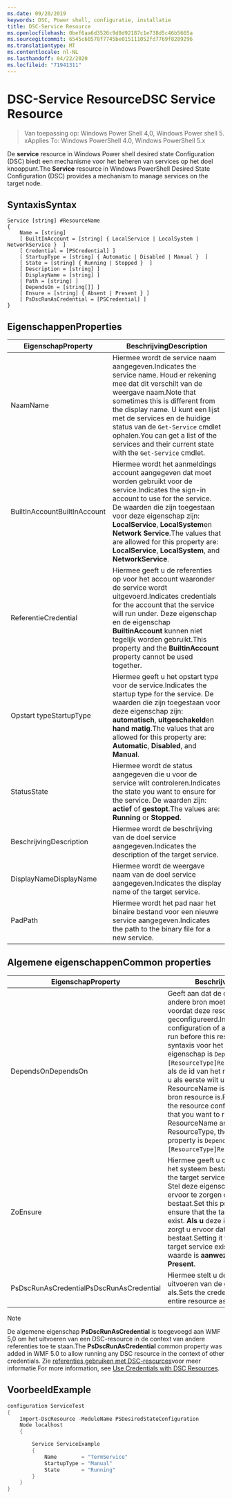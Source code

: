 ```yaml
---
ms.date: 09/20/2019
keywords: DSC, Power shell, configuratie, installatie
title: DSC-Service Resource
ms.openlocfilehash: 0bef6aa6d3526c9d8d92187c1e738d5c46b5665a
ms.sourcegitcommit: 6545c60578f7745be015111052fd7769f8289296
ms.translationtype: MT
ms.contentlocale: nl-NL
ms.lasthandoff: 04/22/2020
ms.locfileid: "71941311"
---
```

# <a name="dsc-service-resource"></a><span data-ttu-id="be740-103">DSC-Service Resource</span><span class="sxs-lookup"><span data-stu-id="be740-103">DSC Service Resource</span></span>

> <span data-ttu-id="be740-104">Van toepassing op: Windows Power Shell 4,0, Windows Power shell 5. x</span><span class="sxs-lookup"><span data-stu-id="be740-104">Applies To: Windows PowerShell 4.0, Windows PowerShell 5.x</span></span>

<span data-ttu-id="be740-105">De **service** resource in Windows Power shell desired state Configuration (DSC) biedt een mechanisme voor het beheren van services op het doel knooppunt.</span><span class="sxs-lookup"><span data-stu-id="be740-105">The **Service** resource in Windows PowerShell Desired State Configuration (DSC) provides a mechanism to manage services on the target node.</span></span>

## <a name="syntax"></a><span data-ttu-id="be740-106">Syntaxis</span><span class="sxs-lookup"><span data-stu-id="be740-106">Syntax</span></span>

```Syntax
Service [string] #ResourceName
{
    Name = [string]
    [ BuiltInAccount = [string] { LocalService | LocalSystem | NetworkService }  ]
    [ Credential = [PSCredential] ]
    [ StartupType = [string] { Automatic | Disabled | Manual }  ]
    [ State = [string] { Running | Stopped }  ]
    [ Description = [string] ]
    [ DisplayName = [string] ]
    [ Path = [string] ]
    [ DependsOn = [string[]] ]
    [ Ensure = [string] { Absent | Present } ]
    [ PsDscRunAsCredential = [PSCredential] ]
}
```

## <a name="properties"></a><span data-ttu-id="be740-107">Eigenschappen</span><span class="sxs-lookup"><span data-stu-id="be740-107">Properties</span></span>

|<span data-ttu-id="be740-108">Eigenschap</span><span class="sxs-lookup"><span data-stu-id="be740-108">Property</span></span> |<span data-ttu-id="be740-109">Beschrijving</span><span class="sxs-lookup"><span data-stu-id="be740-109">Description</span></span> |
|---|---|
|<span data-ttu-id="be740-110">Naam</span><span class="sxs-lookup"><span data-stu-id="be740-110">Name</span></span> |<span data-ttu-id="be740-111">Hiermee wordt de service naam aangegeven.</span><span class="sxs-lookup"><span data-stu-id="be740-111">Indicates the service name.</span></span> <span data-ttu-id="be740-112">Houd er rekening mee dat dit verschilt van de weergave naam.</span><span class="sxs-lookup"><span data-stu-id="be740-112">Note that sometimes this is different from the display name.</span></span> <span data-ttu-id="be740-113">U kunt een lijst met de services en de huidige status van de `Get-Service` cmdlet ophalen.</span><span class="sxs-lookup"><span data-stu-id="be740-113">You can get a list of the services and their current state with the `Get-Service` cmdlet.</span></span> |
|<span data-ttu-id="be740-114">BuiltInAccount</span><span class="sxs-lookup"><span data-stu-id="be740-114">BuiltInAccount</span></span> |<span data-ttu-id="be740-115">Hiermee wordt het aanmeldings account aangegeven dat moet worden gebruikt voor de service.</span><span class="sxs-lookup"><span data-stu-id="be740-115">Indicates the sign-in account to use for the service.</span></span> <span data-ttu-id="be740-116">De waarden die zijn toegestaan voor deze eigenschap zijn: **LocalService**, **LocalSystem**en **Network Service**.</span><span class="sxs-lookup"><span data-stu-id="be740-116">The values that are allowed for this property are: **LocalService**, **LocalSystem**, and **NetworkService**.</span></span> |
|<span data-ttu-id="be740-117">Referentie</span><span class="sxs-lookup"><span data-stu-id="be740-117">Credential</span></span> |<span data-ttu-id="be740-118">Hiermee geeft u de referenties op voor het account waaronder de service wordt uitgevoerd.</span><span class="sxs-lookup"><span data-stu-id="be740-118">Indicates credentials for the account that the service will run under.</span></span> <span data-ttu-id="be740-119">Deze eigenschap en de eigenschap **BuiltinAccount** kunnen niet tegelijk worden gebruikt.</span><span class="sxs-lookup"><span data-stu-id="be740-119">This property and the **BuiltinAccount** property cannot be used together.</span></span> |
|<span data-ttu-id="be740-120">Opstart type</span><span class="sxs-lookup"><span data-stu-id="be740-120">StartupType</span></span> |<span data-ttu-id="be740-121">Hiermee geeft u het opstart type voor de service.</span><span class="sxs-lookup"><span data-stu-id="be740-121">Indicates the startup type for the service.</span></span> <span data-ttu-id="be740-122">De waarden die zijn toegestaan voor deze eigenschap zijn: **automatisch**, **uitgeschakeld**en **hand matig**.</span><span class="sxs-lookup"><span data-stu-id="be740-122">The values that are allowed for this property are: **Automatic**, **Disabled**, and **Manual**.</span></span> |
|<span data-ttu-id="be740-123">Status</span><span class="sxs-lookup"><span data-stu-id="be740-123">State</span></span> |<span data-ttu-id="be740-124">Hiermee wordt de status aangegeven die u voor de service wilt controleren.</span><span class="sxs-lookup"><span data-stu-id="be740-124">Indicates the state you want to ensure for the service.</span></span> <span data-ttu-id="be740-125">De waarden zijn: **actief** of **gestopt**.</span><span class="sxs-lookup"><span data-stu-id="be740-125">The values are: **Running** or **Stopped**.</span></span> |
|<span data-ttu-id="be740-126">Beschrijving</span><span class="sxs-lookup"><span data-stu-id="be740-126">Description</span></span> |<span data-ttu-id="be740-127">Hiermee wordt de beschrijving van de doel service aangegeven.</span><span class="sxs-lookup"><span data-stu-id="be740-127">Indicates the description of the target service.</span></span> |
|<span data-ttu-id="be740-128">DisplayName</span><span class="sxs-lookup"><span data-stu-id="be740-128">DisplayName</span></span> |<span data-ttu-id="be740-129">Hiermee wordt de weergave naam van de doel service aangegeven.</span><span class="sxs-lookup"><span data-stu-id="be740-129">Indicates the display name of the target service.</span></span> |
|<span data-ttu-id="be740-130">Pad</span><span class="sxs-lookup"><span data-stu-id="be740-130">Path</span></span> |<span data-ttu-id="be740-131">Hiermee wordt het pad naar het binaire bestand voor een nieuwe service aangegeven.</span><span class="sxs-lookup"><span data-stu-id="be740-131">Indicates the path to the binary file for a new service.</span></span> |

## <a name="common-properties"></a><span data-ttu-id="be740-132">Algemene eigenschappen</span><span class="sxs-lookup"><span data-stu-id="be740-132">Common properties</span></span>

|<span data-ttu-id="be740-133">Eigenschap</span><span class="sxs-lookup"><span data-stu-id="be740-133">Property</span></span> |<span data-ttu-id="be740-134">Beschrijving</span><span class="sxs-lookup"><span data-stu-id="be740-134">Description</span></span> |
|---|---|
|<span data-ttu-id="be740-135">DependsOn</span><span class="sxs-lookup"><span data-stu-id="be740-135">DependsOn</span></span> |<span data-ttu-id="be740-136">Geeft aan dat de configuratie van een andere bron moet worden uitgevoerd voordat deze resource wordt geconfigureerd.</span><span class="sxs-lookup"><span data-stu-id="be740-136">Indicates that the configuration of another resource must run before this resource is configured.</span></span> <span data-ttu-id="be740-137">De syntaxis voor het gebruik van deze eigenschap is `DependsOn = "[ResourceType]ResourceName"`bijvoorbeeld als de id van het resource-script blok dat u als eerste wilt uitvoeren, de naam ResourceName is en het type van de bron resource is.</span><span class="sxs-lookup"><span data-stu-id="be740-137">For example, if the ID of the resource configuration script block that you want to run first is ResourceName and its type is ResourceType, the syntax for using this property is `DependsOn = "[ResourceType]ResourceName"`.</span></span> |
|<span data-ttu-id="be740-138">Zo</span><span class="sxs-lookup"><span data-stu-id="be740-138">Ensure</span></span> |<span data-ttu-id="be740-139">Hiermee geeft u op of de doel service op het systeem bestaat.</span><span class="sxs-lookup"><span data-stu-id="be740-139">Indicates whether the target service exists on the system.</span></span> <span data-ttu-id="be740-140">Stel deze eigenschap in op **afwezig** om ervoor te zorgen dat de doel service niet bestaat.</span><span class="sxs-lookup"><span data-stu-id="be740-140">Set this property to **Absent** to ensure that the target service does not exist.</span></span> <span data-ttu-id="be740-141">**Als u** deze instelling inschakelt, zorgt u ervoor dat de doel service bestaat.</span><span class="sxs-lookup"><span data-stu-id="be740-141">Setting it to **Present** ensures that target service exists.</span></span> <span data-ttu-id="be740-142">De standaard waarde is **aanwezig**.</span><span class="sxs-lookup"><span data-stu-id="be740-142">The default value is **Present**.</span></span> |
|<span data-ttu-id="be740-143">PsDscRunAsCredential</span><span class="sxs-lookup"><span data-stu-id="be740-143">PsDscRunAsCredential</span></span> |<span data-ttu-id="be740-144">Hiermee stelt u de referentie in voor het uitvoeren van de gehele resource als.</span><span class="sxs-lookup"><span data-stu-id="be740-144">Sets the credential for running the entire resource as.</span></span> |

> [!NOTE]
> <span data-ttu-id="be740-145">De algemene eigenschap **PsDscRunAsCredential** is toegevoegd aan WMF 5,0 om het uitvoeren van een DSC-resource in de context van andere referenties toe te staan.</span><span class="sxs-lookup"><span data-stu-id="be740-145">The **PsDscRunAsCredential** common property was added in WMF 5.0 to allow running any DSC resource in the context of other credentials.</span></span> <span data-ttu-id="be740-146">Zie [referenties gebruiken met DSC-resources](../../../configurations/runasuser.md)voor meer informatie.</span><span class="sxs-lookup"><span data-stu-id="be740-146">For more information, see [Use Credentials with DSC Resources](../../../configurations/runasuser.md).</span></span>

## <a name="example"></a><span data-ttu-id="be740-147">Voorbeeld</span><span class="sxs-lookup"><span data-stu-id="be740-147">Example</span></span>

```powershell
configuration ServiceTest
{
    Import-DscResource -ModuleName PSDesiredStateConfiguration
    Node localhost
    {

        Service ServiceExample
        {
            Name        = "TermService"
            StartupType = "Manual"
            State       = "Running"
        }
    }
}
```